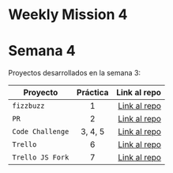 # Weekly Mission 4


# Semana 4 

Proyectos desarrollados en la semana 3:

| Proyecto | Práctica | Link al repo |
| ------------- |:-------------:| -----:|
|`fizzbuzz`|1|[Link al repo](https://github.com/JossPerezT/FizzBuzz)|
|`PR`|2|[Link al repo](https://github.com/JossPerezT/fizzbuzz-1.-Contribution)|
|`Code Challenge`|3, 4, 5|[Link al repo](https://github.com/JossPerezT/Code-Challenge-Cursos-de-Visual-Thinking-API)|
|`Trello`|6|[Link al repo](https://github.com/JossPerezT/Trello-JS)|
|`Trello JS Fork`|7|[Link al repo](https://github.com/JossPerezT/trelloDoc)|
